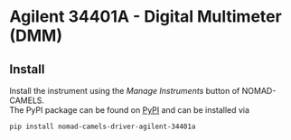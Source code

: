 # Agilent 34401A - Digital Multimeter (DMM)

## Install
Install the instrument using the _Manage Instruments_ button of NOMAD-CAMELS.\
The PyPI package can be found on [PyPI](https://pypi.org/project/nomad-camels-driver-agilent-34401a/) and can be installed via 

```powershell
pip install nomad-camels-driver-agilent-34401a
```
